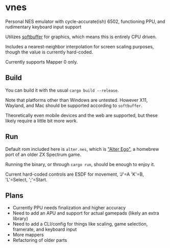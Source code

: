 # vnes
Personal NES emulator with cycle-accurate(ish) 6502, functioning PPU, 
and rudimentary keyboard input support

Utilizes [softbuffer](https://github.com/rust-windowing/softbuffer) for graphics, which means this is entirely CPU driven.

Includes a nearest-neighbor interpolation for screen scaling purposes, 
though the value is currently hard-coded.

Currently supports Mapper 0 only.

## Build
You can build it with the usual `cargo build --release`. 

Note that platforms other than Windows are untested. 
However X11, Wayland, and Mac should be supported according to 
`softbuffer`.

Theoretically even mobile devices and the web are supported, 
but these likely require a little bit more work.

## Run

Default rom included here is `alter.nes`, 
which is ["Alter Ego"](https://www.nesworld.com/article.php?system=nes&data=neshomebrew), 
a homebrew port of an older ZX Spectrum game. 

Running the binary, or through `cargo run`, should be enough to enjoy it.

Current hard-coded controls are ESDF for movement, 'J'=A 'K'=B, 'L'=Select, ';'=Start. 

## Plans
- Currently PPU needs finalization and higher accuracy
- Need to add an APU and support for actual gamepads (likely an extra library)
- Need to add a CLI/config for things like scaling, game selection, framerate, and keyboard input
- More mappers
- Refactoring of older parts
